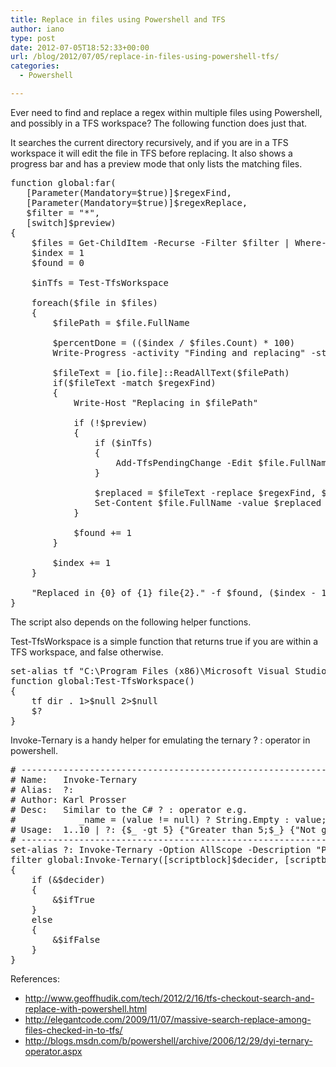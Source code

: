 ```yaml
---
title: Replace in files using Powershell and TFS
author: iano
type: post
date: 2012-07-05T18:52:33+00:00
url: /blog/2012/07/05/replace-in-files-using-powershell-tfs/
categories:
  - Powershell

---
```

Ever need to find and replace a regex within multiple files using Powershell, and possibly in a TFS workspace? The following function does just that.

<!--more-->

It searches the current directory recursively, and if you are in a TFS workspace it will edit the file in TFS before replacing. It also shows a progress bar and has a preview mode that only lists the matching files.

<pre class="brush: powershell; title: ; notranslate" title="">function global:far(
   [Parameter(Mandatory=$true)]$regexFind,
   [Parameter(Mandatory=$true)]$regexReplace,
   $filter = "*",
   [switch]$preview)
{
    $files = Get-ChildItem -Recurse -Filter $filter | Where-object {!$_.psIsContainer -eq $true}
    $index = 1
    $found = 0

    $inTfs = Test-TfsWorkspace

    foreach($file in $files)
    {
        $filePath = $file.FullName

        $percentDone = (($index / $files.Count) * 100)
        Write-Progress -activity "Finding and replacing" -status $file.Name -percentComplete $percentDone

        $fileText = [io.file]::ReadAllText($filePath)
        if($fileText -match $regexFind)
        {
            Write-Host "Replacing in $filePath"

            if (!$preview)
            {
                if ($inTfs)
                {
                    Add-TfsPendingChange -Edit $file.FullName
                }

                $replaced = $fileText -replace $regexFind, $regexReplace
                Set-Content $file.FullName -value $replaced -encoding UTF8
            }

            $found += 1
        }

        $index += 1
    }

    "Replaced in {0} of {1} file{2}." -f $found, ($index - 1), (?: {$index -gt 2} {"s"} {""})
}
</pre>

The script also depends on the following helper functions.

Test-TfsWorkspace is a simple function that returns true if you are within a TFS workspace, and false otherwise.

<pre class="brush: powershell; title: ; notranslate" title="">set-alias tf "C:\Program Files (x86)\Microsoft Visual Studio 11.0\Common7\IDE\TF.exe" -Scope Global
function global:Test-TfsWorkspace()
{
    tf dir . 1&gt;$null 2&gt;$null
    $?
}
</pre>

Invoke-Ternary is a handy helper for emulating the ternary ? : operator in powershell.

<pre class="brush: powershell; title: ; notranslate" title=""># ---------------------------------------------------------------------------
# Name:   Invoke-Ternary
# Alias:  ?:
# Author: Karl Prosser
# Desc:   Similar to the C# ? : operator e.g.
#            _name = (value != null) ? String.Empty : value;
# Usage:  1..10 | ?: {$_ -gt 5} {"Greater than 5;$_} {"Not greater than 5";$_}
# ---------------------------------------------------------------------------
set-alias ?: Invoke-Ternary -Option AllScope -Description "PSCX filter alias" -Scope global
filter global:Invoke-Ternary([scriptblock]$decider, [scriptblock]$ifTrue, [scriptblock]$ifFalse)
{
    if (&$decider)
    {
        &$ifTrue
    }
    else
    {
        &$ifFalse
    }
}
</pre>

References:

  * <http://www.geoffhudik.com/tech/2012/2/16/tfs-checkout-search-and-replace-with-powershell.html>
  * <http://elegantcode.com/2009/11/07/massive-search-replace-among-files-checked-in-to-tfs/>
  * <http://blogs.msdn.com/b/powershell/archive/2006/12/29/dyi-ternary-operator.aspx>